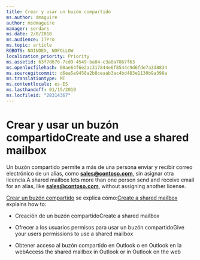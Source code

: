 ```yaml
---
title: Crear y usar un buzón compartido
ms.author: dmaguire
author: msdmaguire
manager: serdars
ms.date: 2/8/2018
ms.audience: ITPro
ms.topic: article
ROBOTS: NOINDEX, NOFOLLOW
localization_priority: Priority
ms.assetid: 63f7d676-7cd9-4549-ba84-c3a8a7867f63
ms.openlocfilehash: 00ae64f6e2ac317844e6f8544c9d6fde7a3d8834
ms.sourcegitcommit: d6ea5e9458a2b8ceaab3ac4bd483e1130b9a398a
ms.translationtype: MT
ms.contentlocale: es-ES
ms.lasthandoff: 01/15/2019
ms.locfileid: "28314367"
---
```

# <a name="create-and-use-a-shared-mailbox"></a><span data-ttu-id="c09e3-102">Crear y usar un buzón compartido</span><span class="sxs-lookup"><span data-stu-id="c09e3-102">Create and use a shared mailbox</span></span>

<span data-ttu-id="c09e3-103">Un buzón compartido permite a más de una persona enviar y recibir correo electrónico de un alias, como **sales@contoso.com**, sin asignar otra licencia.</span><span class="sxs-lookup"><span data-stu-id="c09e3-103">A shared mailbox lets more than one person send and receive email for an alias, like **sales@contoso.com**, without assigning another license.</span></span>
  
<span data-ttu-id="c09e3-104">[Crear un buzón compartido](https://support.office.com/article/Create-a-shared-mailbox-871a246d-3acd-4bba-948e-5de8be0544c9) se explica cómo:</span><span class="sxs-lookup"><span data-stu-id="c09e3-104">[Create a shared mailbox](https://support.office.com/article/Create-a-shared-mailbox-871a246d-3acd-4bba-948e-5de8be0544c9) explains how to:</span></span> 
  
- <span data-ttu-id="c09e3-105">Creación de un buzón compartido</span><span class="sxs-lookup"><span data-stu-id="c09e3-105">Create a shared mailbox</span></span>
    
- <span data-ttu-id="c09e3-106">Ofrecer a los usuarios permisos para usar un buzón compartido</span><span class="sxs-lookup"><span data-stu-id="c09e3-106">Give your users permissions to use a shared mailbox</span></span>
    
- <span data-ttu-id="c09e3-107">Obtener acceso al buzón compartido en Outlook o en Outlook en la web</span><span class="sxs-lookup"><span data-stu-id="c09e3-107">Access the shared mailbox in Outlook or in Outlook on the web</span></span>
    

